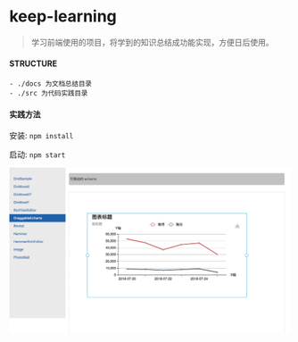 # keep-learning

> 学习前端使用的项目，将学到的知识总结成功能实现，方便日后使用。

#### STRUCTURE

    - ./docs 为文档总结目录
    - ./src 为代码实践目录

#### 实践方法

安装:
`npm install`

启动:
`npm start`

![首页](https://github.com/Witee/keep-learning/blob/master/public/images/index.png?raw=true)
